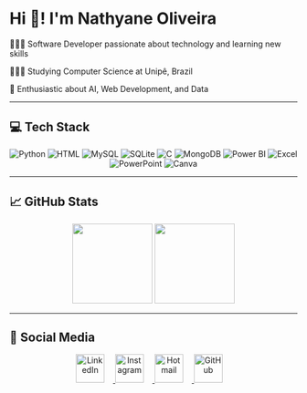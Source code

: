 # Hi 👋! I'm Nathyane Oliveira

👩🏻‍💻 Software Developer passionate about technology and learning new skills  

👩🏻‍🎓 Studying Computer Science at Unipê, Brazil  

👾 Enthusiastic about AI, Web Development, and Data  

---

## 💻 Tech Stack
<p align="center">
  <img src="https://img.icons8.com/color/48/3776AB/python.png" title="Python"/>
  <img src="https://img.icons8.com/color/48/E34F26/html-5.png" title="HTML"/>
  <img src="https://img.icons8.com/color/48/CC2927/mysql-logo.png" title="MySQL"/>
  <img src="https://img.icons8.com/color/48/0061B0/sql.png" title="SQLite"/>
  <img src="https://img.icons8.com/color/48/00599C/c-programming.png" title="C"/>
  <img src="https://img.icons8.com/color/48/4DB33D/mongodb.png" title="MongoDB"/>
  <img src="https://img.icons8.com/color/48/F2C811/power-bi.png" title="Power BI"/>
  <img src="https://img.icons8.com/color/48/2A73CC/microsoft-excel-2019.png" title="Excel"/>
  <img src="https://img.icons8.com/color/48/ED7D31/microsoft-powerpoint-2019.png" title="PowerPoint"/>
  <img src="https://img.icons8.com/color/48/FF0000/canva.png" title="Canva"/>
</p>

---

## 📈 GitHub Stats
<p align="center">
  <img height="140" src="https://github-readme-stats.vercel.app/api?username=nathyaneoliveira&theme=neon"/>
  <img height="140" src="https://github-readme-stats.vercel.app/api/top-langs?username=nathyaneoliveira&layout=compact&langs_count=8&theme=neon"/>
</p>

---

## 📱 Social Media
<p align="center">
  <a href="https://www.linkedin.com/in/nathyaneoliveira/" target="_blank">
    <img src="https://img.icons8.com/ios-filled/50/0077B5/linkedin.png" width="50" title="LinkedIn" style="margin-right: 15px;"/>
  </a>
  <a href="https://www.instagram.com/nathyaneoliveira/" target="_blank">
    <img src="https://img.icons8.com/ios-filled/50/E4405F/instagram.png" width="50" title="Instagram" style="margin-right: 15px;"/>
  </a>
  <a href="mailto:snathyaneoliveira@hotmail.com" target="_blank">
    <img src="https://img.icons8.com/ios-filled/50/0078D4/ms-outlook.png" width="50" title="Hotmail" style="margin-right: 15px;"/>
  </a>
  <a href="https://github.com/nathyaneoliveira" target="_blank">
    <img src="https://img.icons8.com/ios-glyphs/50/000000/github.png" width="50" title="GitHub" style="margin-right: 15px;"/>
  </a>
</p>

